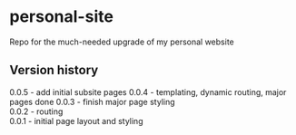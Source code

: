 # personal-site
Repo for the much-needed upgrade of my personal website

## Version history
0.0.5 - add initial subsite pages
0.0.4 - templating, dynamic routing, major pages done
0.0.3 - finish major page styling  
0.0.2 - routing  
0.0.1 - initial page layout and styling  
